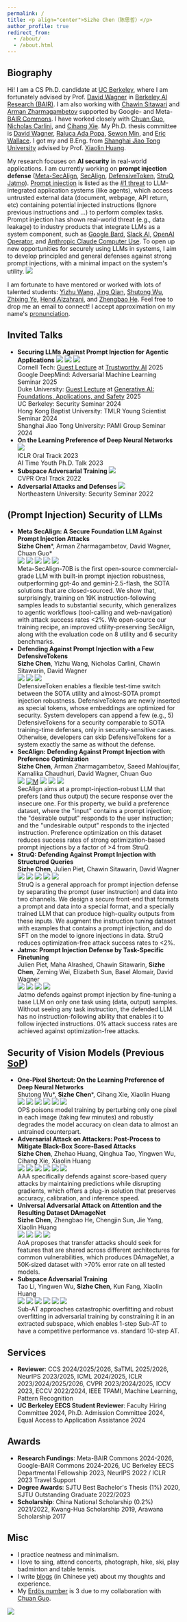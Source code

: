 ```yaml
---
permalink: /
title: <p align="center">Sizhe Chen（陈思哲）</p>
author_profile: true
redirect_from: 
  - /about/
  - /about.html
---
```

  
Biography
------
Hi! I am a CS Ph.D. candidate at [UC Berkeley](https://eecs.berkeley.edu), where I am fortunately advised by Prof. [David Wagner](https://people.eecs.berkeley.edu/~daw) in [Berkeley AI Research (BAIR)](https://bair.berkeley.edu). I am also working with [Chawin Sitawari](https://chawins.github.io) and [Arman Zharmagambetov](https://arman-z.github.io) supported by Google- and Meta-[BAIR Commons](https://bcommons.berkeley.edu/home). I have worked closely with [Chuan Guo](https://sites.google.com/view/chuanguo), [Nicholas Carlini](https://nicholas.carlini.com), and [Cihang Xie](https://cihangxie.github.io). My Ph.D. thesis committee is [David Wagner](https://people.eecs.berkeley.edu/~daw), [Raluca Ada Popa](https://people.eecs.berkeley.edu/~raluca), [Sewon Min](https://www.sewonmin.com), and [Eric Wallace](https://www.ericswallace.com). I got my and B.Eng. from [Shanghai Jiao Tong University](http://en.sjtu.edu.cn) advised by Prof. [Xiaolin Huang](http://www.pami.sjtu.edu.cn/en/xiaolin).

My research focuses on **AI security** in real-world applications. I am currently working on **prompt injection defense** ([Meta-SecAlign](https://arxiv.org/pdf/2507.02735), [SecAlign](https://arxiv.org/pdf/2410.05451), [DefensiveToken](https://arxiv.org/pdf/2507.07974), [StruQ](http://arxiv.org/pdf/2402.06363), [Jatmo](https://arxiv.org/pdf/2312.17673)). [Prompt injection](https://www.ibm.com/topics/prompt-injection) is listed as the [#1 threat](https://owasp.org/www-project-top-10-for-large-language-model-applications) to LLM-integrated application systems (like agents), which access untrusted external data (document, webpage, API return, etc) containing potential injected instructions (Ignore previous instructions and ...) to perform complex tasks. Prompt injection has shown real-world threat (e.g., data leakage) to industry products that integrate LLMs as a system component, such as [Google Bard](https://embracethered.com/blog/posts/2023/google-bard-data-exfiltration/), [Slack AI](https://promptarmor.substack.com/p/data-exfiltration-from-slack-ai-via), [OpenAI Operator](https://embracethered.com/blog/posts/2025/chatgpt-operator-prompt-injection-exploits), and [Anthropic Claude Computer Use](https://embracethered.com/blog/posts/2024/claude-computer-use-c2-the-zombais-are-coming). To open up new opportunities for securely using LLMs in systems, I aim to develop principled and general defenses against strong prompt injections, with a minimal impact on the system's utility. <a href='https://scholar.google.com/citations?user=lp5ujPsAAAAJ&hl=en'><img src="https://img.shields.io/endpoint?url=https://raw.githubusercontent.com/Sizhe-Chen/Sizhe-Chen.github.io/google-scholar-stats/gs_data_shieldsio.json&labelColor=f6f6f6&color=9cf&style=flat&label=citations"></a>

I am fortunate to have mentored or worked with lots of talented students: [Yizhu Wang](https://yizhu-joy.github.io), [Jing Qian](https://jing-qian-98.github.io), [Shutong Wu](https://cychomatica.github.io), [Zhixing Ye](https://ieeexplore.ieee.org/author/37089933329), [Hend Alzahrani](https://sa.linkedin.com/in/hend-alzahrani), and [Zhengbao He](https://openreview.net/profile?id=~Zhengbao_He1). Feel free to drop me an email to connect! I accept approximation on my name's [pronunciation](https://www.chinesenametools.com/meaning/result?first_name=%E6%80%9D%E5%93%B2).

Invited Talks
------
+ **Securing LLMs Against Prompt Injection for Agentic Applications** [![](https://img.shields.io/badge/Talk-edca82)](https://docs.google.com/document/d/1pip5y_HGU4qjN0K6NEFuI379RPdL9T6o/edit?usp=sharing) [![](https://img.shields.io/badge/Slides-f47a60)](https://drive.google.com/file/d/1-EEHGDqyYaBnbB_Uiq_l-nFfJUeq3GTN/view?usp=sharing) [![](https://img.shields.io/badge/Media-75291c)](https://bair.berkeley.edu/blog/2025/04/11/prompt-injection-defense) <br/> Cornell Tech: [Guest Lecture](https://drive.google.com/file/d/1g0BVB5HCMjJU4IBGWfdUVope4gr5V_cL/view?usp=sharing) at [Trustworthy AI](https://trustworthy-ai-2025.github.io/) 2025 <br/> Google DeepMind: Adversarial Machine Learning Seminar 2025 <br/> Duke University: [Guest Lecture](https://drive.google.com/file/d/1g0BVB5HCMjJU4IBGWfdUVope4gr5V_cL/view?usp=sharing) at [Generative AI: Foundations, Applications, and Safety](https://ece590-genai.github.io) 2025 <br/> UC Berkeley: Security Seminar 2024 <br/> Hong Kong Baptist University: TMLR Young Scientist Seminar 2024 <br/> Shanghai Jiao Tong University: PAMI Group Seminar 2024
+ **On the Learning Preference of Deep Neural Networks** [![](https://img.shields.io/badge/Slides-f47a60)](https://drive.google.com/file/d/11G7gn0-_sAsLTc5vKi6econZlCZdR0Kg/view?usp=sharing) <br/> ICLR Oral Track 2023 <br/> AI Time Youth Ph.D. Talk 2023
+ **Subspace Adversarial Training** [![](https://img.shields.io/badge/Slides-f47a60)](https://drive.google.com/file/d/1NaF_bZkrPvfsScLfVcjPqcPVQ3CW8hoK/view?usp=sharing) <br/> CVPR Oral Track 2022
+ **Adversarial Attacks and Defenses** [![](https://img.shields.io/badge/Slides-f47a60)](https://drive.google.com/file/d/1i6CIrdynqdidqgoTACkSmJEVQm7xRT0S/view?usp=sharing) <br/> Northeastern University: Security Seminar 2022

(Prompt Injection) Security of LLMs
------
+ **Meta SecAlign: A Secure Foundation LLM Against Prompt Injection Attacks** <br/> **Sizhe Chen**\*, Arman Zharmagambetov, David Wagner, Chuan Guo\* <br/> [![](https://img.shields.io/badge/Paper-a8c66c)](https://arxiv.org/pdf/2507.02735) [![](https://img.shields.io/badge/Meta%20SecAlign-8B-FFD21E)](https://huggingface.co/facebook/Meta-SecAlign-8B) [![](https://img.shields.io/badge/Meta%20SecAlign-70B-FFD21E)](https://huggingface.co/facebook/Meta-SecAlign-70B) [![](https://img.shields.io/badge/Poster-1b6535)](https://drive.google.com/file/d/1JbbgKPQVQ-Pa5LVYWyR4Eo5ckNyrZiPw/view?usp=sharing) [![](https://img.shields.io/badge/Code-4d5198)](https://github.com/facebookresearch/Meta_SecAlign) <br/> 
Meta-SecAlign-70B is the first open-source commercial-grade LLM with built-in prompt injection robustness, outperforming gpt-4o and gemini-2.5-flash, the SOTA solutions that are closed-sourced. We show that, surprisingly, training on 19K instruction-following samples leads to substantial security, which generalizes to agentic workflows (tool-calling and web-navigation) with attack success rates <2%. We open-source our training recipe, an improved utility-preserving SecAlign, along with the evaluation code on 8 utility and 6 security benchmarks.
+ **Defending Against Prompt Injection with a Few DefensiveTokens** <br/> **Sizhe Chen**, Yizhu Wang, Nicholas Carlini, Chawin Sitawarin, David Wagner <br/> [![](https://img.shields.io/badge/AISec%20Spotlight-2025-e1dd72)](https://arxiv.org/abs/2507.07974) [![](https://img.shields.io/badge/Paper-a8c66c)](https://arxiv.org/pdf/2507.07974) [![](https://img.shields.io/badge/Code-4d5198)](https://github.com/Sizhe-Chen/DefensiveToken) <br/>
DefensiveToken enables a flexible test-time switch between the SOTA utility and almost-SOTA prompt injection robustness. DefensiveTokens are newly inserted as special tokens, whose embeddings are optimized for security. System developers can append a few (e.g., 5) DefensiveTokens for a security comparable to SOTA training-time defenses, only in security-sensitive cases. Otherwise, developers can skip DefensiveTokens for a system exactly the same as without the defense.
+ **SecAlign: Defending Against Prompt Injection with Preference Optimization** <br/> **Sizhe Chen**, Arman Zharmagambetov, Saeed Mahloujifar, Kamalika Chaudhuri, David Wagner, Chuan Guo <br/> [![](https://img.shields.io/badge/CCS-2025-e1dd72)](http://arxiv.org/abs/2410.05451) [![M](https://img.shields.io/badge/Paper-a8c66c)](https://arxiv.org/pdf/2410.05451) [![](https://img.shields.io/badge/Website-097770)](https://sizhe-chen.github.io/SecAlign-Website) [![](https://img.shields.io/badge/Poster-1b6535)](https://drive.google.com/file/d/1-HFnET2azKniaS4k5dvgVwoRLa4Eg584/view?usp=sharing) [![](https://img.shields.io/badge/Code-4d5198)](https://github.com/facebookresearch/SecAlign) <br/> SecAlign aims at a prompt-injection-robust LLM that prefers (and thus output) the secure response over the insecure one. For this property, we build a preference dataset, where the "input" contains a prompt injection; the "desirable output" responds to the user instruction; and the "undesirable output" responds to the injected instruction. Preference optimization on this dataset reduces success rates of strong optimization-based prompt injections by a factor of >4 from StruQ.
+ **StruQ: Defending Against Prompt Injection with Structured Queries** <br/> **Sizhe Chen**, Julien Piet, Chawin Sitawarin, David Wagner <br/> [![](https://img.shields.io/badge/USENIX%20Security-2025-e1dd72)](https://www.usenix.org/system/files/usenixsecurity25-chen-sizhe.pdf) [![](https://img.shields.io/badge/Paper-a8c66c)](http://arxiv.org/pdf/2402.06363)  [![](https://img.shields.io/badge/Website-097770)](https://sizhe-chen.github.io/StruQ-Website) [![](https://img.shields.io/badge/Poster-1b6535)](https://drive.google.com/file/d/1UUz4t43sGqFOPZqNxf8izR--iLAl16QX/view?usp=sharing) [![](https://img.shields.io/badge/Code-4d5198)](https://github.com/Sizhe-Chen/StruQ) <br/> StruQ is a general approach for prompt injection defense by separating the prompt (user instruction) and data into two channels. We design a secure front-end that formats a prompt and data into a special format, and a specially trained LLM that can produce high-quality outputs from these inputs. We augment the instruction tuning dataset with examples that contains a prompt injection, and do SFT on the model to ignore injections in data. StruQ reduces optimization-free attack success rates to <2%.
+ **Jatmo: Prompt Injection Defense by Task-Specific Finetuning** <br/> Julien Piet, Maha Alrashed, Chawin Sitawarin, **Sizhe Chen**, Zeming Wei, Elizabeth Sun, Basel Alomair, David Wagner <br/> [![](https://img.shields.io/badge/ESORICS-2024-e1dd72)](https://dl.acm.org/doi/abs/10.1007/978-3-031-70879-4_6) [![](https://img.shields.io/badge/Paper-a8c66c)](https://arxiv.org/pdf/2312.17673) [![](https://img.shields.io/badge/Slides-f47a60)](https://drive.google.com/file/d/1dz23r986NxCFWXYuIMBQvHZ4Eg4liq_o/view?usp=sharing) [![](https://img.shields.io/badge/Code-4d5198)](https://github.com/wagner-group/prompt-injection-defense) <br/> Jatmo defends against prompt injection by fine-tuning a base LLM on only one task using (data, output) samples. Without seeing any task instruction, the defended LLM has no instruction-following ability that enables it to follow injected instructions. 0% attack success rates are achieved against optimization-free attacks.

Security of Vision Models (Previous [SoP](https://drive.google.com/file/d/1nmocMJFOmw_5_N1roe96Vszhhg7zhaZS/view?usp=sharing))
------
+ **One-Pixel Shortcut: On the Learning Preference of Deep Neural Networks** <br/> Shutong Wu\*, **Sizhe Chen**\*, Cihang Xie, Xiaolin Huang <br/> [![](https://img.shields.io/badge/ICLR%20Spotlight-2023-e1dd72)](https://openreview.net/forum?id=p7G8t5FVn2h) [![](https://img.shields.io/badge/Paper-a8c66c)](https://arxiv.org/pdf/2205.12141)  [![](https://img.shields.io/badge/Poster-1b6535)](https://drive.google.com/file/d/1p5SSuoGPcQCMul9N7pmp_1ON_xupKeoD/view?usp=sharing) [![](https://img.shields.io/badge/Talk-edca82)](https://iclr.cc/virtual/2023/oral/12603) [![](https://img.shields.io/badge/Slides-f47a60)](https://drive.google.com/file/d/1maneRbPHAbKd8-toYXnAcpqabNhciOEK/view?usp=sharing) [![](https://img.shields.io/badge/Code-4d5198)](https://github.com/cychomatica/One-Pixel-Shotcut) <br/> OPS poisons model training by perturbing only one pixel in each image (taking few minutes) and robustly degrades the model accuracy on clean data to almost an untrained counterpart. 
+ **Adversarial Attack on Attackers: Post-Process to Mitigate Black-Box Score-Based Attacks** <br/> **Sizhe Chen**, Zhehao Huang, Qinghua Tao, Yingwen Wu, Cihang Xie, Xiaolin Huang <br/> [![](https://img.shields.io/badge/NeurIPS-2022-e1dd72)](https://openreview.net/forum?id=7hhH95QKKDX) [![](https://img.shields.io/badge/Paper-a8c66c)](https://arxiv.org/pdf/2205.12134)  [![](https://img.shields.io/badge/Poster-1b6535)](https://drive.google.com/file/d/1DaVrjP0uTaolardNIYQDNO9z9NsH7ziM/view?usp=sharing) [![](https://img.shields.io/badge/Talk-edca82)](https://drive.google.com/file/d/1e7tsEvbT10R750eldANDAlLRxqwT2pgg/view?usp=sharing) [![](https://img.shields.io/badge/Slides-f47a60)](https://drive.google.com/file/d/1oexH2EjV0k9tBNOHkesHD9lIJlQKoE1o/view?usp=sharing) [![](https://img.shields.io/badge/Code-4d5198)](https://github.com/Sizhe-Chen/AAA) <br/> AAA specifically defends against score-based query attacks by maintaining predictions while disrupting gradients, which offers a plug-in solution that preserves accuracy, calibration, and inference speed.
+ **Universal Adversarial Attack on Attention and the Resulting Dataset DAmageNet** <br/> **Sizhe Chen**, Zhengbao He, Chengjin Sun, Jie Yang, Xiaolin Huang <br/> [![](https://img.shields.io/badge/IEEE%20TPAMI-2022-e1dd72)](https://ieeexplore.ieee.org/document/9238430) [![](https://img.shields.io/badge/Paper-a8c66c)](https://arxiv.org/pdf/2001.06325) [![](https://img.shields.io/badge/Slides-f47a60)](https://drive.google.com/file/d/1KkcXy5No_hQ7wiqN5aawTpoBkms2jAy3/view?usp=sharing) [![](https://img.shields.io/badge/Code-4d5198)](https://github.com/Sizhe-Chen/DAmageNet) <br/> AoA proposes that transfer attacks should seek for features that are shared across different architectures for common vulnerabilities, which produces DAmageNet, a 50K-sized dataset with >70% error rate on all tested models.
+ **Subspace Adversarial Training** <br/> Tao Li, Yingwen Wu, **Sizhe Chen**, Kun Fang, Xiaolin Huang <br/> [![](https://img.shields.io/badge/CVPR%20Oral-2022-e1dd72)](https://openaccess.thecvf.com/content/CVPR2022/html/Li_Subspace_Adversarial_Training_CVPR_2022_paper) [![](https://img.shields.io/badge/Paper-a8c66c)](https://arxiv.org/pdf/2111.12229)  [![](https://img.shields.io/badge/Poster-1b6535)](https://drive.google.com/file/d/1AMKDIKvcaOmG1Y-p9aWDsoJzhOrrsFv3/view?usp=sharing) [![](https://img.shields.io/badge/Talk-edca82)](https://drive.google.com/file/d/1NCwOfILYPF6SOudDrHp4t9Q1lu-BfPFf/view?usp=sharing) [![](https://img.shields.io/badge/Slides-f47a60)](https://drive.google.com/file/d/1NaF_bZkrPvfsScLfVcjPqcPVQ3CW8hoK/view?usp=sharing) [![](https://img.shields.io/badge/Code-4d5198)](https://github.com/nblt/Sub-AT) <br/> Sub-AT approaches catastrophic overfitting and robust overfitting in adversarial training by constraining it in an extracted subspace, which enables 1-step Sub-AT to have a competitive performance vs. standard 10-step AT.

Services
------
+ **Reviewer**: CCS 2024/2025/2026, SaTML 2025/2026, NeurIPS 2023/2025, ICML 2024/2025, ICLR 2023/2024/2025/2026, CVPR 2023/2024/2025, ICCV 2023, ECCV 2022/2024, IEEE TPAMI, Machine Learning, Pattern Recognition
+ **UC Berkeley EECS Student Reviewer**: Faculty Hiring Committee 2024, Ph.D. Admission Committee 2024, Equal Access to Application Assistance 2024

Awards
------
+ **Research Fundings**: Meta-BAIR Commons 2024-2026, Google-BAIR Commons 2024-2026, UC Berkeley EECS Departmental Fellowship 2023, NeurIPS 2022 / ICLR 2023 Travel Support
+ **Degree Awards**: SJTU Best Bachelor's Thesis (1%) 2020, SJTU Outstanding Graduate 2022/2023
+ **Scholarship**: China National Scholarship (0.2%) 2021/2022, Kwang-Hua Scholarship 2019, Arawana Scholarship 2017

Misc
------
+ I practice neatness and minimalism.
+ I love to sing, attend concerts, photograph, hike, ski, play badminton and table tennis.
+ I write [blogs](http://xhslink.com/5JP3XI) (in Chinese yet) about my thoughts and experience.
+ My [Erdös number](https://en.wikipedia.org/wiki/Erd%C5%91s_number) is 3 due to my collaboration with [Chuan Guo](https://sites.google.com/view/chuanguo). <br/>

<html>
<head>
<meta name="viewport" content="width=device-width, initial-scale=1">
<style>
* {
  box-sizing: border-box;
}

.column {
  float: left;
  width: 60%;
  padding: 5px;
}

.column2 {
  float: left;
  width: 40%;
  padding: 5px;
}

.row:after {
  content: "";
  display: table;
  clear: both;
}
</style>
</head>
<body> 

<div class="row">
  <div class="column" style="">
    <img src="https://github.com/Sizhe-Chen/Sizhe-Chen.github.io/blob/master/images/piano.jpg?raw=true"/>
  </div>
  <div class="column2" style="">
    <script type="text/javascript" id="clstr_globe" src="//clustrmaps.com/globe.js?d=RDdNMEkPYOvHnn4Mr-0kAnakB8Z_o6113sJcvEWqA_4"></script>
  </div>
</div>

</body>
</html>
